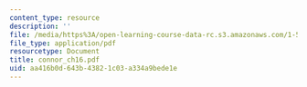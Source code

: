 ```yaml
---
content_type: resource
description: ''
file: /media/https%3A/open-learning-course-data-rc.s3.amazonaws.com/1-561-motion-based-design-fall-2003/aa416b0d643b43821c03a334a9bede1e_connor_ch16.pdf
file_type: application/pdf
resourcetype: Document
title: connor_ch16.pdf
uid: aa416b0d-643b-4382-1c03-a334a9bede1e
---
```

